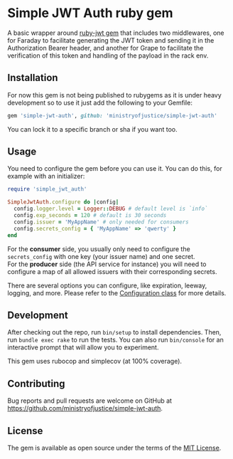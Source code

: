 # Simple JWT Auth ruby gem

A basic wrapper around [ruby-jwt gem](https://github.com/jwt/ruby-jwt) that includes two middlewares, one for Faraday 
to facilitate generating the JWT token and sending it in the Authorization Bearer header, and another for Grape to facilitate 
the verification of this token and handling of the payload in the rack env.

## Installation

For now this gem is not being published to rubygems as it is under heavy development so to use it just add
the following to your Gemfile:

```ruby
gem 'simple-jwt-auth', github: 'ministryofjustice/simple-jwt-auth'
```

You can lock it to a specific branch or sha if you want too.

## Usage

You need to configure the gem before you can use it. You can do this, for example with an initializer:

```ruby
require 'simple_jwt_auth'

SimpleJwtAuth.configure do |config|
  config.logger.level = Logger::DEBUG # default level is `info`
  config.exp_seconds = 120 # default is 30 seconds
  config.issuer = 'MyAppName' # only needed for consumers
  config.secrets_config = { 'MyAppName' => 'qwerty' }
end
````

For the **consumer** side, you usually only need to configure the `secrets_config` with one key (your issuer name) and one secret.  
For the **producer** side (the API service for instance) you will need to configure a map of all allowed issuers with their corresponding secrets. 

There are several options you can configure, like expiration, leeway, logging, and more. Please refer to the [Configuration class](lib/simple_jwt_auth/configuration.rb) for more details.

## Development

After checking out the repo, run `bin/setup` to install dependencies. Then, run `bundle exec rake` to run the tests. You can also run `bin/console` for an interactive prompt that will allow you to experiment.

This gem uses rubocop and simplecov (at 100% coverage).

## Contributing

Bug reports and pull requests are welcome on GitHub at https://github.com/ministryofjustice/simple-jwt-auth.

## License

The gem is available as open source under the terms of the [MIT License](https://opensource.org/licenses/MIT).
